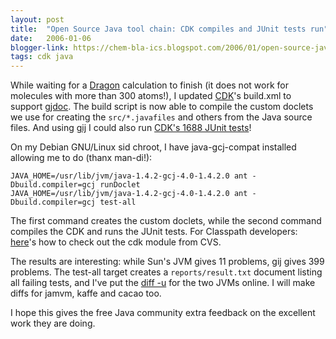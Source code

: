 ```yaml
---
layout: post
title:  "Open Source Java tool chain: CDK compiles and JUnit tests run"
date:   2006-01-06
blogger-link: https://chem-bla-ics.blogspot.com/2006/01/open-source-java-tool-chain-cdk.html
tags: cdk java
---
```


While waiting for a [Dragon](http://www.talete.mi.it/products/dragon_description.htm) calculation to finish (it does not work for molecules with more than
300 atoms!), I updated [CDK](http://cdk.sf.net/)'s build.xml to support [gjdoc](http://www.gnu.org/software/classpath/cp-tools/). The build script is now
able to compile the custom doclets we use for creating the `src/*.javafiles` and others from the Java source files. And using
[gij](http://gcc.gnu.org/onlinedocs/gcc-3.0.4/gcj_8.html) I could also run
[CDK's 1688 JUnit tests](http://cvs.sourceforge.net/viewcvs.py/cdk/cdk/src/org/openscience/cdk/test/)!

On my Debian GNU/Linux sid chroot, I have java-gcj-compat installed allowing me to do (thanx man-di!):

```
JAVA_HOME=/usr/lib/jvm/java-1.4.2-gcj-4.0-1.4.2.0 ant -Dbuild.compiler=gcj runDoclet
JAVA_HOME=/usr/lib/jvm/java-1.4.2-gcj-4.0-1.4.2.0 ant -Dbuild.compiler=gcj test-all
```

The first command creates the custom doclets, while the second command compiles the CDK and runs the JUnit tests. For Classpath developers:
[here](http://sourceforge.net/cvs/?group_id=20024)'s how to check out the cdk module from CVS.

The results are interesting: while Sun's JVM gives 11 problems, gij gives 399 problems. The test-all target creates a `reports/result.txt`
document listing all failing tests, and I've put the [diff -u](http://www.woc.science.ru.nl/devel/egonw/diff_cdk_junit_sun_vs_gij_debianSid_20060106.txt)
for the two JVMs online. I will make diffs for jamvm, kaffe and cacao too.

I hope this gives the free Java community extra feedback on the excellent work they are doing.
